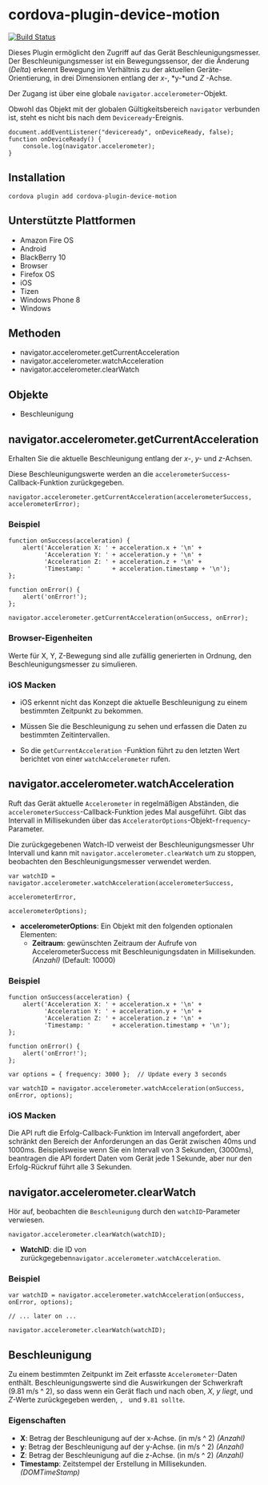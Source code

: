 <!---
# license: Licensed to the Apache Software Foundation (ASF) under one
#         or more contributor license agreements.  See the NOTICE file
#         distributed with this work for additional information
#         regarding copyright ownership.  The ASF licenses this file
#         to you under the Apache License, Version 2.0 (the
#         "License"); you may not use this file except in compliance
#         with the License.  You may obtain a copy of the License at
#
#           http://www.apache.org/licenses/LICENSE-2.0
#
#         Unless required by applicable law or agreed to in writing,
#         software distributed under the License is distributed on an
#         "AS IS" BASIS, WITHOUT WARRANTIES OR CONDITIONS OF ANY
#         KIND, either express or implied.  See the License for the
#         specific language governing permissions and limitations
#         under the License.
-->

# cordova-plugin-device-motion

[![Build Status](https://travis-ci.org/apache/cordova-plugin-device-motion.svg)](https://travis-ci.org/apache/cordova-plugin-device-motion)

Dieses Plugin ermöglicht den Zugriff auf das Gerät Beschleunigungsmesser. Der Beschleunigungsmesser ist ein
Bewegungssensor, der die Änderung (*Delta*) erkennt Bewegung im Verhältnis zu der aktuellen Geräte-Orientierung, in drei
Dimensionen entlang der *x-*, *y-*und *Z* -Achse.

Der Zugang ist über eine globale `navigator.accelerometer`-Objekt.

Obwohl das Objekt mit der globalen Gültigkeitsbereich `navigator` verbunden ist, steht es nicht bis nach
dem `Deviceready`-Ereignis.

    document.addEventListener("deviceready", onDeviceReady, false);
    function onDeviceReady() {
        console.log(navigator.accelerometer);
    }

## Installation

    cordova plugin add cordova-plugin-device-motion

## Unterstützte Plattformen

* Amazon Fire OS
* Android
* BlackBerry 10
* Browser
* Firefox OS
* iOS
* Tizen
* Windows Phone 8
* Windows

## Methoden

* navigator.accelerometer.getCurrentAcceleration
* navigator.accelerometer.watchAcceleration
* navigator.accelerometer.clearWatch

## Objekte

* Beschleunigung

## navigator.accelerometer.getCurrentAcceleration

Erhalten Sie die aktuelle Beschleunigung entlang der *x-*, *y-* und *z*-Achsen.

Diese Beschleunigungswerte werden an die `accelerometerSuccess`-Callback-Funktion zurückgegeben.

    navigator.accelerometer.getCurrentAcceleration(accelerometerSuccess, accelerometerError);

### Beispiel

    function onSuccess(acceleration) {
        alert('Acceleration X: ' + acceleration.x + '\n' +
              'Acceleration Y: ' + acceleration.y + '\n' +
              'Acceleration Z: ' + acceleration.z + '\n' +
              'Timestamp: '      + acceleration.timestamp + '\n');
    };
    
    function onError() {
        alert('onError!');
    };
    
    navigator.accelerometer.getCurrentAcceleration(onSuccess, onError);

### Browser-Eigenheiten

Werte für X, Y, Z-Bewegung sind alle zufällig generierten in Ordnung, den Beschleunigungsmesser zu simulieren.

### iOS Macken

* iOS erkennt nicht das Konzept die aktuelle Beschleunigung zu einem bestimmten Zeitpunkt zu bekommen.

* Müssen Sie die Beschleunigung zu sehen und erfassen die Daten zu bestimmten Zeitintervallen.

* So die `getCurrentAcceleration` -Funktion führt zu den letzten Wert berichtet von einer `watchAccelerometer` rufen.

## navigator.accelerometer.watchAcceleration

Ruft das Gerät aktuelle `Accelerometer` in regelmäßigen Abständen, die `accelerometerSuccess`-Callback-Funktion jedes
Mal ausgeführt. Gibt das Intervall in Millisekunden über das `AcceleratorOptions`-Objekt-`frequency`-Parameter.

Die zurückgegebenen Watch-ID verweist der Beschleunigungsmesser Uhr Intervall und kann
mit `navigator.accelerometer.clearWatch` um zu stoppen, beobachten den Beschleunigungsmesser verwendet werden.

    var watchID = navigator.accelerometer.watchAcceleration(accelerometerSuccess,
                                                           accelerometerError,
                                                           accelerometerOptions);

* **accelerometerOptions**: Ein Objekt mit den folgenden optionalen Elementen:
    * **Zeitraum**: gewünschten Zeitraum der Aufrufe von AccelerometerSuccess mit Beschleunigungsdaten in
      Millisekunden. *(Anzahl)* (Default: 10000)

### Beispiel

    function onSuccess(acceleration) {
        alert('Acceleration X: ' + acceleration.x + '\n' +
              'Acceleration Y: ' + acceleration.y + '\n' +
              'Acceleration Z: ' + acceleration.z + '\n' +
              'Timestamp: '      + acceleration.timestamp + '\n');
    };
    
    function onError() {
        alert('onError!');
    };
    
    var options = { frequency: 3000 };  // Update every 3 seconds
    
    var watchID = navigator.accelerometer.watchAcceleration(onSuccess, onError, options);

### iOS Macken

Die API ruft die Erfolg-Callback-Funktion im Intervall angefordert, aber schränkt den Bereich der Anforderungen an das
Gerät zwischen 40ms und 1000ms. Beispielsweise wenn Sie ein Intervall von 3 Sekunden, (3000ms), beantragen die API
fordert Daten vom Gerät jede 1 Sekunde, aber nur den Erfolg-Rückruf führt alle 3 Sekunden.

## navigator.accelerometer.clearWatch

Hör auf, beobachten die `Beschleunigung` durch den `watchID`-Parameter verwiesen.

    navigator.accelerometer.clearWatch(watchID);

* **WatchID**: die ID von zurückgegeben`navigator.accelerometer.watchAcceleration`.

### Beispiel

    var watchID = navigator.accelerometer.watchAcceleration(onSuccess, onError, options);
    
    // ... later on ...
    
    navigator.accelerometer.clearWatch(watchID);

## Beschleunigung

Zu einem bestimmten Zeitpunkt im Zeit erfasste `Accelerometer`-Daten enthält. Beschleunigungswerte sind die Auswirkungen
der Schwerkraft (9.81 m/s ^ 2), so dass wenn ein Gerät flach und nach oben, *X*, *y liegt*, und *Z*-Werte zurückgegeben
werden, ``, `` und `9.81 sollte`.

### Eigenschaften

* **X**: Betrag der Beschleunigung auf der x-Achse. (in m/s ^ 2) *(Anzahl)*
* **y**: Betrag der Beschleunigung auf der y-Achse. (in m/s ^ 2) *(Anzahl)*
* **Z**: Betrag der Beschleunigung auf die z-Achse. (in m/s ^ 2) *(Anzahl)*
* **Timestamp**: Zeitstempel der Erstellung in Millisekunden. *(DOMTimeStamp)*